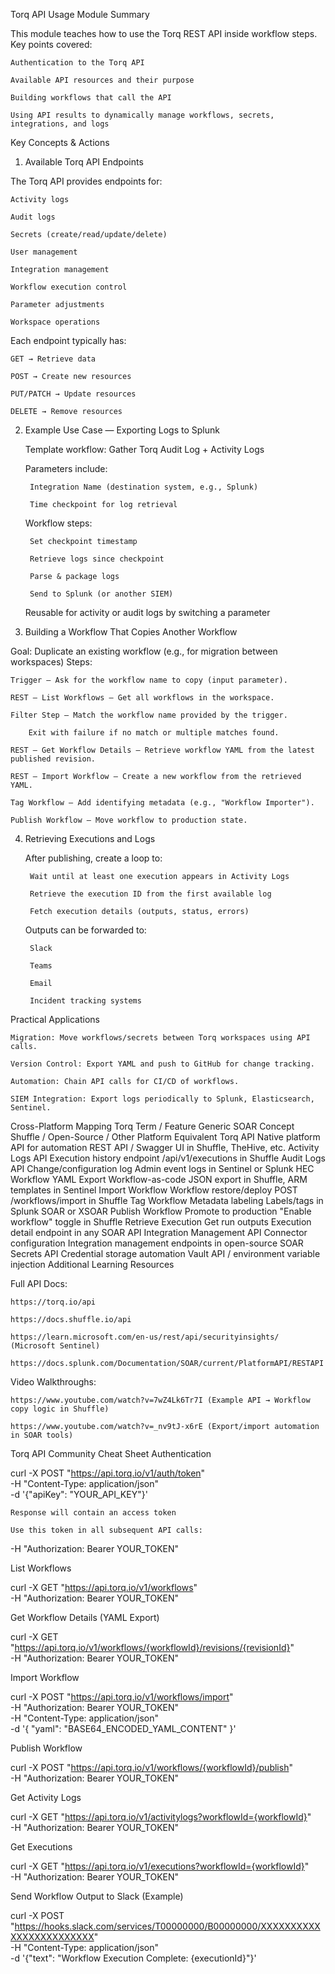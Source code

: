 Torq API Usage
Module Summary

This module teaches how to use the Torq REST API inside workflow steps.
Key points covered:

    Authentication to the Torq API

    Available API resources and their purpose

    Building workflows that call the API

    Using API results to dynamically manage workflows, secrets, integrations, and logs

Key Concepts & Actions
1. Available Torq API Endpoints

The Torq API provides endpoints for:

    Activity logs

    Audit logs

    Secrets (create/read/update/delete)

    User management

    Integration management

    Workflow execution control

    Parameter adjustments

    Workspace operations

Each endpoint typically has:

    GET → Retrieve data

    POST → Create new resources

    PUT/PATCH → Update resources

    DELETE → Remove resources

2. Example Use Case — Exporting Logs to Splunk

    Template workflow: Gather Torq Audit Log + Activity Logs

    Parameters include:

        Integration Name (destination system, e.g., Splunk)

        Time checkpoint for log retrieval

    Workflow steps:

        Set checkpoint timestamp

        Retrieve logs since checkpoint

        Parse & package logs

        Send to Splunk (or another SIEM)

    Reusable for activity or audit logs by switching a parameter

3. Building a Workflow That Copies Another Workflow

Goal: Duplicate an existing workflow (e.g., for migration between workspaces)
Steps:

    Trigger – Ask for the workflow name to copy (input parameter).

    REST – List Workflows – Get all workflows in the workspace.

    Filter Step – Match the workflow name provided by the trigger.

        Exit with failure if no match or multiple matches found.

    REST – Get Workflow Details – Retrieve workflow YAML from the latest published revision.

    REST – Import Workflow – Create a new workflow from the retrieved YAML.

    Tag Workflow – Add identifying metadata (e.g., "Workflow Importer").

    Publish Workflow – Move workflow to production state.

4. Retrieving Executions and Logs

    After publishing, create a loop to:

        Wait until at least one execution appears in Activity Logs

        Retrieve the execution ID from the first available log

        Fetch execution details (outputs, status, errors)

    Outputs can be forwarded to:

        Slack

        Teams

        Email

        Incident tracking systems

Practical Applications

    Migration: Move workflows/secrets between Torq workspaces using API calls.

    Version Control: Export YAML and push to GitHub for change tracking.

    Automation: Chain API calls for CI/CD of workflows.

    SIEM Integration: Export logs periodically to Splunk, Elasticsearch, Sentinel.

Cross-Platform Mapping
Torq Term / Feature	Generic SOAR Concept	Shuffle / Open-Source / Other Platform Equivalent
Torq API	Native platform API for automation	REST API / Swagger UI in Shuffle, TheHive, etc.
Activity Logs API	Execution history endpoint	/api/v1/executions in Shuffle
Audit Logs API	Change/configuration log	Admin event logs in Sentinel or Splunk HEC
Workflow YAML Export	Workflow-as-code	JSON export in Shuffle, ARM templates in Sentinel
Import Workflow	Workflow restore/deploy	POST /workflows/import in Shuffle
Tag Workflow	Metadata labeling	Labels/tags in Splunk SOAR or XSOAR
Publish Workflow	Promote to production	"Enable workflow" toggle in Shuffle
Retrieve Execution	Get run outputs	Execution detail endpoint in any SOAR API
Integration Management API	Connector configuration	Integration management endpoints in open-source SOAR
Secrets API	Credential storage automation	Vault API / environment variable injection
Additional Learning Resources

Full API Docs:

    https://torq.io/api

    https://docs.shuffle.io/api

    https://learn.microsoft.com/en-us/rest/api/securityinsights/ (Microsoft Sentinel)

    https://docs.splunk.com/Documentation/SOAR/current/PlatformAPI/RESTAPI

Video Walkthroughs:

    https://www.youtube.com/watch?v=7wZ4Lk6Tr7I (Example API → Workflow copy logic in Shuffle)

    https://www.youtube.com/watch?v=_nv9tJ-x6rE (Export/import automation in SOAR tools)

Torq API Community Cheat Sheet
Authentication

curl -X POST "https://api.torq.io/v1/auth/token" \
  -H "Content-Type: application/json" \
  -d '{"apiKey": "YOUR_API_KEY"}'

    Response will contain an access token

    Use this token in all subsequent API calls:

-H "Authorization: Bearer YOUR_TOKEN"

List Workflows

curl -X GET "https://api.torq.io/v1/workflows" \
  -H "Authorization: Bearer YOUR_TOKEN"

Get Workflow Details (YAML Export)

curl -X GET "https://api.torq.io/v1/workflows/{workflowId}/revisions/{revisionId}" \
  -H "Authorization: Bearer YOUR_TOKEN"

Import Workflow

curl -X POST "https://api.torq.io/v1/workflows/import" \
  -H "Authorization: Bearer YOUR_TOKEN" \
  -H "Content-Type: application/json" \
  -d '{
        "yaml": "BASE64_ENCODED_YAML_CONTENT"
      }'

Publish Workflow

curl -X POST "https://api.torq.io/v1/workflows/{workflowId}/publish" \
  -H "Authorization: Bearer YOUR_TOKEN"

Get Activity Logs

curl -X GET "https://api.torq.io/v1/activitylogs?workflowId={workflowId}" \
  -H "Authorization: Bearer YOUR_TOKEN"

Get Executions

curl -X GET "https://api.torq.io/v1/executions?workflowId={workflowId}" \
  -H "Authorization: Bearer YOUR_TOKEN"

Send Workflow Output to Slack (Example)

curl -X POST "https://hooks.slack.com/services/T00000000/B00000000/XXXXXXXXXXXXXXXXXXXXXXXX" \
  -H "Content-Type: application/json" \
  -d '{"text": "Workflow Execution Complete: {executionId}"}'


